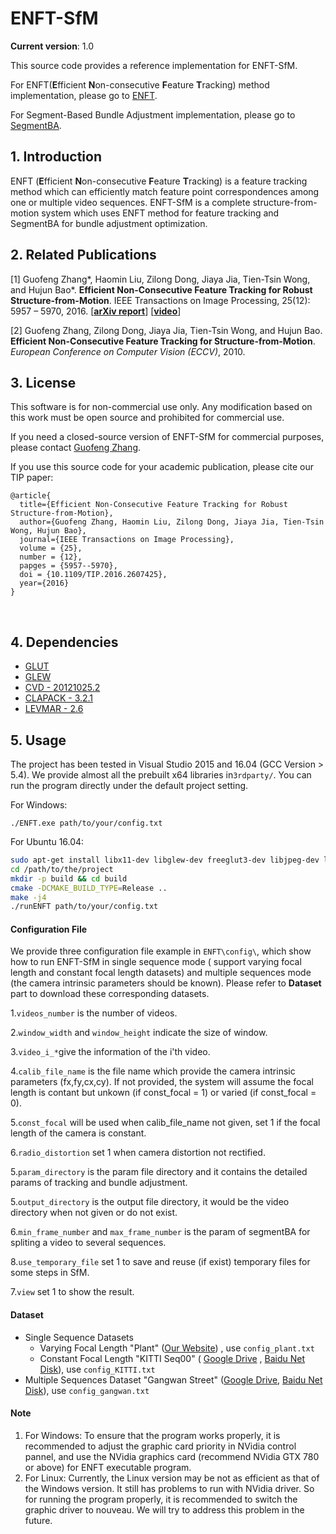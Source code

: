 ﻿# ENFT-SfM

**Current version**: 1.0

This source code provides a reference implementation for ENFT-SfM.

For ENFT(**E**fficient **N**on-consecutive **F**eature **T**racking) method implementation, please go to [ENFT](https://github.com/ZJUCVG/ENFT).

For Segment-Based Bundle Adjustment implementation, please go to [SegmentBA](https://github.com/ZJUCVG/SegmentBA).

## 1. Introduction

ENFT (**E**fficient **N**on-consecutive **F**eature **T**racking) is a feature tracking method which can efficiently match feature point correspondences among one or multiple video sequences. ENFT-SfM is a complete structure-from-motion system which uses ENFT method for feature tracking and SegmentBA for bundle adjustment optimization.

## 2. Related Publications


[1] Guofeng Zhang*, Haomin Liu, Zilong Dong, Jiaya Jia, Tien-Tsin Wong, and Hujun Bao*. **Efficient Non-Consecutive Feature Tracking for Robust Structure-from-Motion**. IEEE Transactions on Image Processing, 25(12): 5957 – 5970, 2016.
[**[arXiv report](http://arxiv.org/abs/1510.08012)**] [**[video](http://www.cad.zju.edu.cn/home/gfzhang/projects/tracking/featuretracking/ENFT-video.wmv)**]

[2] Guofeng Zhang, Zilong Dong, Jiaya Jia, Tien-Tsin Wong, and Hujun Bao. **Efficient Non-Consecutive Feature Tracking for Structure-from-Motion**. *European Conference on Computer Vision (ECCV)*, 2010.

## 3. License


This software is for non-commercial use only. Any modification based on this work must be open source and prohibited for commercial use.

If you need a closed-source version of ENFT-SfM for commercial purposes, please contact [Guofeng Zhang](mailto:zhangguofeng@cad.zju.edu.cn).

If you use this source code for your academic publication, please cite our TIP paper:

	@article{
	  title={Efficient Non-Consecutive Feature Tracking for Robust Structure-from-Motion},
	  author={Guofeng Zhang, Haomin Liu, Zilong Dong, Jiaya Jia, Tien-Tsin Wong, Hujun Bao},
	  journal={IEEE Transactions on Image Processing},
	  volume = {25},
	  number = {12},
	  papges = {5957--5970},
	  doi = {10.1109/TIP.2016.2607425},
	  year={2016}
	}
​	
## 4. Dependencies

- [GLUT](https://www.opengl.org/resources/libraries/glut/)
- [GLEW](http://glew.sourceforge.net/)
- [CVD - 20121025.2](https://github.com/edrosten/libcvd/releases/tag/RELEASE_20121025.2)
- [CLAPACK - 3.2.1](http://www.netlib.org/clapack/)
- [LEVMAR - 2.6](http://www.ics.forth.gr/~lourakis/levmar/)


## 5. Usage

The project has been tested in Visual Studio 2015 and 16.04 (GCC Version > 5.4). We provide almost all the prebuilt x64 libraries in`3rdparty/`. You can run the program directly under the default project setting.

For Windows:

 `./ENFT.exe path/to/your/config.txt`

For Ubuntu 16.04:

```bash
sudo apt-get install libx11-dev libglew-dev freeglut3-dev libjpeg-dev libtiff-dev libpng-dev
cd /path/to/the/project
mkdir -p build && cd build
cmake -DCMAKE_BUILD_TYPE=Release ..
make -j4
./runENFT path/to/your/config.txt
```

#### Configuration File

We provide three configuration file example in `ENFT\config\`, which show how to run ENFT-SfM in single sequence mode ( support varying focal length and constant focal length datasets) and multiple sequences mode (the camera intrinsic parameters should be known). Please refer to **Dataset** part to download these corresponding datasets.

1.`videos_number` is the number of videos.

2.`window_width` and `window_height` indicate the size of window.

3.`video_i_*`give the information of the i'th video.

4.`calib_file_name` is the file name which provide the camera intrinsic parameters (fx,fy,cx,cy). If not provided, the system will assume the focal length is contant but unkown (if const_focal = 1) or varied (if const_focal = 0).

5.`const_focal` will be used when calib_file_name not given, set 1 if the focal length of the camera is constant.

6.`radio_distortion` set 1 when camera distortion not rectified.

5.`param_directory` is the param file directory and it contains the detailed params of tracking and bundle adjustment.

5.`output_directory` is the output file directory, it would be the video directory when not given or do not exist.

6.`min_frame_number` and `max_frame_number` is the param of segmentBA for spliting a video to several sequences.

8.`use_temporary_file` set 1 to save and reuse (if exist) temporary files for some steps in SfM. 

7.`view` set 1 to show the result.

#### Dataset

- Single Sequence Datasets
  - Varying Focal Length "Plant" ([Our Website](http://www.cad.zju.edu.cn/home/gfzhang/projects/tracking/featuretracking/data/plant.rar)) , use `config_plant.txt` 
  - Constant Focal Length "KITTI Seq00" ( [Google Drive](https://drive.google.com/file/d/1hvpwvf6Y9tTcIniI4fgXg_I02nrrbDbD/view?usp=sharing) , [Baidu Net Disk](https://pan.baidu.com/s/1tv1mEV9yps-LV3VqxRbRHg)), use `config_KITTI.txt`
- Multiple Sequences Dataset "Gangwan Street" ([Google Drive](https://drive.google.com/file/d/0B82Mv44r3F25ZGhtSWdNZ3FQNUE/view?usp=sharing), [Baidu Net Disk](http://pan.baidu.com/s/1kTzsTwV)), use `config_gangwan.txt`

#### Note

1. For Windows: To ensure that the program works properly, it is recommended to adjust the graphic card priority in NVidia control pannel, and use the NVidia graphics card (recommend NVidia GTX 780 or above) for ENFT executable program.
2. For Linux: Currently,  the Linux version may be not as efficient as that of the Windows version. It still has problems to run with NVidia driver. So for running the program properly, it is recommended to switch the graphic driver to nouveau. We will try to address this problem in the future.
